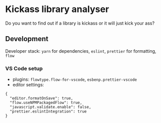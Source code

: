 # Kickass library analyser

Do you want to find out if a library is kickass or it will just kick your ass?

## Development
Developer stack: `yarn` for dependencies, `eslint`, `prettier` for formatting, `flow`

### VS Code setup
- plugins: `flowtype.flow-for-vscode`, `esbenp.prettier-vscode`
- editor settings:
```
{
  "editor.formatOnSave": true,
  "flow.useNPMPackagedFlow": true,
  "javascript.validate.enable": false,
  "prettier.eslintIntegration": true
}
```
